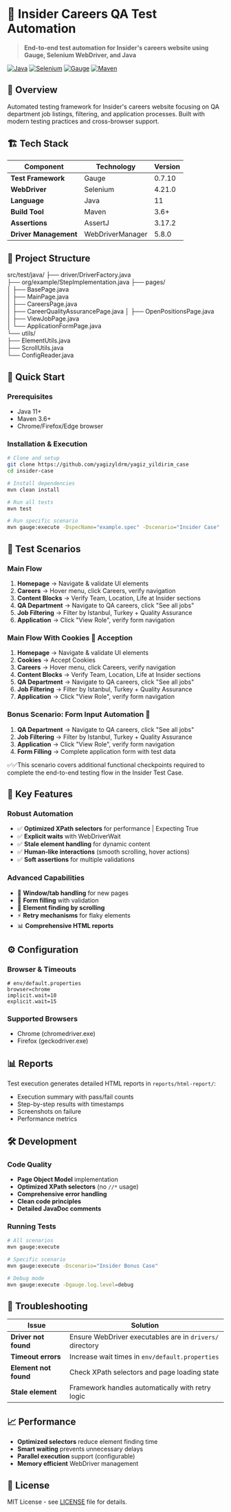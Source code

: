 # 🚀 Insider Careers QA Test Automation

> **End-to-end test automation for Insider's careers website using Gauge, Selenium WebDriver, and Java**

[![Java](https://img.shields.io/badge/Java-11-orange.svg)](https://openjdk.java.net/)
[![Selenium](https://img.shields.io/badge/Selenium-4.21.0-green.svg)](https://selenium.dev/)
[![Gauge](https://img.shields.io/badge/Gauge-0.7.10-blue.svg)](https://gauge.org/)
[![Maven](https://img.shields.io/badge/Maven-3.6+-red.svg)](https://maven.apache.org/)

## 🎯 Overview

Automated testing framework for Insider's careers website focusing on QA department job listings, filtering, and application processes. Built with modern testing practices and cross-browser support.

## 🏗️ Tech Stack

| Component | Technology | Version |
|-----------|------------|---------|
| **Test Framework** | Gauge | 0.7.10 |
| **WebDriver** | Selenium | 4.21.0 |
| **Language** | Java | 11 |
| **Build Tool** | Maven | 3.6+ |
| **Assertions** | AssertJ | 3.17.2 |
| **Driver Management** | WebDriverManager | 5.8.0 |

## 📁 Project Structure
src/test/java/
├── driver/DriverFactory.java         
├── org/example/StepImplementation.java 
├── pages/                             
│   ├── BasePage.java                 
│   ├── MainPage.java                 
│   ├── CareersPage.java              
│   ├── CareerQualityAssurancePage.java
│   ├── OpenPositionsPage.java        
│   ├── ViewJobPage.java              
│   └── ApplicationFormPage.java      
└── utils/                            
    ├── ElementUtils.java             
    ├── ScrollUtils.java             
    └── ConfigReader.java
    
## 🚀 Quick Start

### Prerequisites
- Java 11+
- Maven 3.6+
- Chrome/Firefox/Edge browser

### Installation & Execution

```bash
# Clone and setup
git clone https://github.com/yagizyldrm/yagiz_yildirim_case
cd insider-case

# Install dependencies
mvn clean install

# Run all tests
mvn test

# Run specific scenario
mvn gauge:execute -DspecName="example.spec" -Dscenario="Insider Case"
```

## 🧪 Test Scenarios

### **Main Flow**
1. **Homepage** → Navigate & validate UI elements                       
2. **Careers** → Hover menu, click Careers, verify navigation           
3. **Content Blocks** → Verify Team, Location, Life at Insider sections 
4. **QA Department** → Navigate to QA careers, click "See all jobs"      
5. **Job Filtering** → Filter by Istanbul, Turkey + Quality Assurance   
6. **Application** → Click "View Role", verify form navigation          

### **Main Flow With Cookies :cookie: Acception**
1. **Homepage** → Navigate & validate UI elements
2. **Cookies** → Accept Cookies                      
3. **Careers** → Hover menu, click Careers, verify navigation           
4. **Content Blocks** → Verify Team, Location, Life at Insider sections 
5. **QA Department** → Navigate to QA careers, click "See all jobs"      
6. **Job Filtering** → Filter by Istanbul, Turkey + Quality Assurance   
7. **Application** → Click "View Role", verify form navigation

### **Bonus Scenario: Form Input Automation :memo:**
1. **QA Department** → Navigate to QA careers, click "See all jobs"      
2. **Job Filtering** → Filter by Istanbul, Turkey + Quality Assurance   
3. **Application** → Click "View Role", verify form navigation
4. **Form Filling** → Complete application form with test data
   
✅✅This scenario covers additional functional checkpoints required to complete the end-to-end testing flow in the Insider Test Case.

## 🔧 Key Features

### **Robust Automation**
- ✅ **Optimized XPath selectors** for performance | Expecting True
- ✅ **Explicit waits** with WebDriverWait          
- ✅ **Stale element handling** for dynamic content
- ✅ **Human-like interactions** (smooth scrolling, hover actions)
- ✅ **Soft assertions** for multiple validations

### **Advanced Capabilities**
- 🔄 **Window/tab handling** for new pages
- 📝 **Form filling** with validation
- 🎯 **Element finding by scrolling**
- ⚡ **Retry mechanisms** for flaky elements
- 📊 **Comprehensive HTML reports**

## ⚙️ Configuration

### Browser & Timeouts
```properties
# env/default.properties
browser=chrome
implicit.wait=10
explicit.wait=15
```

### Supported Browsers
- Chrome (chromedriver.exe)
- Firefox (geckodriver.exe)  

## 📊 Reports

Test execution generates detailed HTML reports in `reports/html-report/`:
- Execution summary with pass/fail counts
- Step-by-step results with timestamps
- Screenshots on failure
- Performance metrics

## 🛠️ Development

### Code Quality
- **Page Object Model** implementation
- **Optimized XPath selectors** (no `//*` usage)
- **Comprehensive error handling**
- **Clean code principles**
- **Detailed JavaDoc comments**

### Running Tests
```bash
# All scenarios
mvn gauge:execute

# Specific scenario
mvn gauge:execute -Dscenario="Insider Bonus Case"

# Debug mode
mvn gauge:execute -Dgauge.log.level=debug
```

## 🐛 Troubleshooting

| Issue | Solution |
|-------|----------|
| **Driver not found** | Ensure WebDriver executables are in `drivers/` directory |
| **Timeout errors** | Increase wait times in `env/default.properties` |
| **Element not found** | Check XPath selectors and page loading state |
| **Stale element** | Framework handles automatically with retry logic |

## 📈 Performance

- **Optimized selectors** reduce element finding time
- **Smart waiting** prevents unnecessary delays
- **Parallel execution** support (configurable)
- **Memory efficient** WebDriver management

## 📄 License

MIT License - see [LICENSE](LICENSE) file for details.
